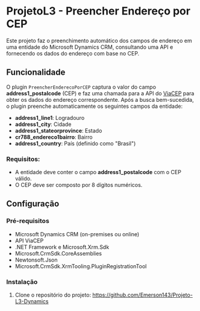 # ProjetoL3 - Preencher Endereço por CEP

Este projeto faz o preenchimento automático dos campos de endereço em uma entidade do Microsoft Dynamics CRM, consultando uma API e fornecendo os dados do endereço com base no CEP.

## Funcionalidade

O plugin `PreencherEnderecoPorCEP` captura o valor do campo **address1_postalcode** (CEP) e faz uma chamada para a API do [ViaCEP](https://viacep.com.br) para obter os dados do endereço correspondente. Após a busca bem-sucedida, o plugin preenche automaticamente os seguintes campos da entidade:

- **address1_line1**: Logradouro
- **address1_city**: Cidade
- **address1_stateorprovince**: Estado
- **cr788_endereco1bairro**: Bairro
- **address1_country**: País (definido como "Brasil")

### Requisitos:

- A entidade deve conter o campo **address1_postalcode** com o CEP válido.
- O CEP deve ser composto por 8 dígitos numéricos.

## Configuração


### Pré-requisitos

- Microsoft Dynamics CRM (on-premises ou online)
- API ViaCEP
- .NET Framework e Microsoft.Xrm.Sdk
- Microsoft.CrmSdk.CoreAssemblies
- Newtonsoft.Json
- Microsoft.CrmSdk.XrmTooling.PluginRegistrationTool

### Instalação

1. Clone o repositório do projeto:
https://github.com/Emerson143/Projeto-L3-Dynamics
